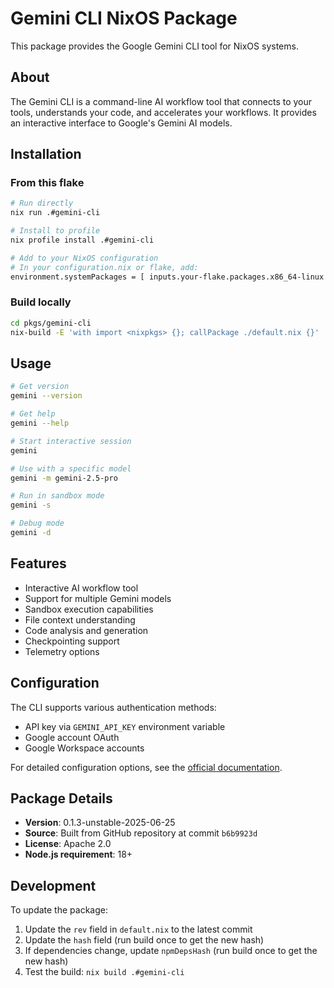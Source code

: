 # Gemini CLI NixOS Package

This package provides the Google Gemini CLI tool for NixOS systems.

## About

The Gemini CLI is a command-line AI workflow tool that connects to your tools, understands your code, and accelerates your workflows. It provides an interactive interface to Google's Gemini AI models.

## Installation

### From this flake

```bash
# Run directly
nix run .#gemini-cli

# Install to profile
nix profile install .#gemini-cli

# Add to your NixOS configuration
# In your configuration.nix or flake, add:
environment.systemPackages = [ inputs.your-flake.packages.x86_64-linux.gemini-cli ];
```

### Build locally

```bash
cd pkgs/gemini-cli
nix-build -E 'with import <nixpkgs> {}; callPackage ./default.nix {}'
```

## Usage

```bash
# Get version
gemini --version

# Get help
gemini --help

# Start interactive session
gemini

# Use with a specific model
gemini -m gemini-2.5-pro

# Run in sandbox mode
gemini -s

# Debug mode
gemini -d
```

## Features

- Interactive AI workflow tool
- Support for multiple Gemini models
- Sandbox execution capabilities
- File context understanding
- Code analysis and generation
- Checkpointing support
- Telemetry options

## Configuration

The CLI supports various authentication methods:
- API key via `GEMINI_API_KEY` environment variable
- Google account OAuth
- Google Workspace accounts

For detailed configuration options, see the [official documentation](https://github.com/google-gemini/gemini-cli).

## Package Details

- **Version**: 0.1.3-unstable-2025-06-25
- **Source**: Built from GitHub repository at commit `b6b9923d`
- **License**: Apache 2.0
- **Node.js requirement**: 18+

## Development

To update the package:

1. Update the `rev` field in `default.nix` to the latest commit
2. Update the `hash` field (run build once to get the new hash)
3. If dependencies change, update `npmDepsHash` (run build once to get the new hash)
4. Test the build: `nix build .#gemini-cli`
